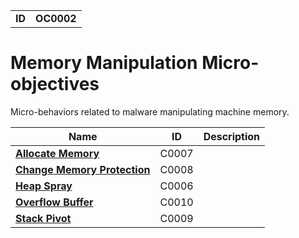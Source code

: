 |||
|---|---|
|**ID**|**OC0002**|


# Memory Manipulation Micro-objectives #
Micro-behaviors related to malware manipulating machine memory.

|Name|ID|Description|
|---|---|---|
|[**Allocate Memory**](../micro-behaviors/memory-manipulation/allocate-memory.md)|C0007||
|[**Change Memory Protection**](../micro-behaviors/memory-manipulation/memory-protect.md)|C0008||
|[**Heap Spray**](../micro-behaviors/memory-manipulation/heapspray.md)|C0006||
|[**Overflow Buffer**](../micro-behaviors/memory-manipulation/overflow-buffer.md)|C0010||
|[**Stack Pivot**](../micro-behaviors/memory-manipulation/stack-pivot.md)|C0009||
